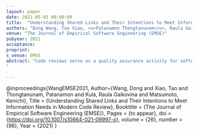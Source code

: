 ```yaml
---
layout: paper
date: 2021-05-01 00:00:00
title:  "Understanding Shared Links and Their Intentions to Meet Information Needs in Modern Code Review"
authors: "Dong Wang, Tao Xiao, <u>Patanamon Thongtanunam</u>, Raula Gaikovina Kula, Kenichi Matsumoto"
venue: "The Journal of Empirical Software Engineering (EMSE)"
pubyear: 2021
acceptance: 
preprint: 
s_venue: EMSE
abstract: "Code reviews serve as a quality assurance activity for software teams. Especially for Modern Code Review, sharing a link during a review discussion serves as an effective awareness mechanism where “Code reviews are good FYIs [for your information].” Although prior work has explored link sharing and the information needs of a code review, the extent to which links are used to properly conduct a review is unknown. In this study, we performed a mixed-method approach to investigate the practice of link sharing and their intentions. First, through a quantitative study of the OpenStack and Qt projects, we identify 19,268 reviews that have 39,686 links to explore the extent to which the links are shared, and analyze a correlation between link sharing and review time. Then in a qualitative study, we manually analyze 1,378 links to understand the role and usefulness of link sharing. Results indicate that internal links are more widely referred to (93% and 80% for the two projects). Importantly, although the majority of the internal links are referencing to reviews, bug reports and source code are also shared in review discussions. The statistical models show that the number of internal links as an explanatory factor does have an increasing relationship with the review time. Finally, we present seven intentions of link sharing, with providing context being the most common intention for sharing links. Based on the findings and a developer survey, we encourage the patch author to provide clear context and explore both internal and external resources, while the review team should continue link sharing activities. Future research directions include the investigation of causality between sharing links and the review process, as well as the potential for tool support.
"

---
```

@inproceedings{WangEMSE2021,
	Author={Wang, Dong and Xiao, Tao and Thongtanunam, Patanamon and Kula, Raula Gaikovina and  Matsumoto, Kenichi},
	Title = {Understanding Shared Links and Their Intentions to Meet Information Needs in Modern Code Review},
	Booktitle = {The Journal of Empirical Software Engineering (EMSE)},
	Pages = {to appear},
	doi = {https://doi.org/10.1007/s10664-021-09997-x},
	volume = {26},
    number = {96},
	Year = {2021}
}

